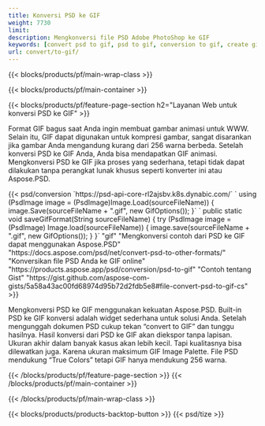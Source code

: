 ```yaml
---
title: Konversi PSD ke GIF
weight: 7730
limit: 
description: Mengkonversi file PSD Adobe PhotoShop ke GIF
keywords: [convert psd to gif, psd to gif, conversion to gif, create gif from psd, print psd as gif]
url: convert/to-gif/
---
```


{{< blocks/products/pf/main-wrap-class >}}

{{< blocks/products/pf/main-container >}}

{{< blocks/products/pf/feature-page-section h2="Layanan Web untuk konversi PSD ke GIF" >}}
<p>Format GIF bagus saat Anda ingin membuat gambar animasi untuk WWW. Selain itu, GIF dapat digunakan untuk kompresi gambar, sangat disarankan jika gambar Anda mengandung kurang dari 256 warna berbeda. Setelah konversi PSD ke GIF Anda, Anda bisa mendapatkan GIF animasi. Mengkonversi PSD ke GIF jika proses yang sederhana, tetapi tidak dapat dilakukan tanpa perangkat lunak khusus seperti konverter ini atau Aspose.PSD.</p>
{{< psd/conversion `https://psd-api-core-rl2ajsbv.k8s.dynabic.com/` 
`    using (PsdImage image = (PsdImage)Image.Load(sourceFileName))
    {
        image.Save(sourceFileName + ".gif",  new GifOptions());
    }` 
	`    public static void saveGifFormat(String sourceFileName) {
        try (PsdImage image = (PsdImage) Image.load(sourceFileName)) {
            image.save(sourceFileName + ".gif", new GifOptions());
        }
    }` 
"gif" 
"Mengkonversi contoh dari PSD ke GIF dapat menggunakan Aspose.PSD"  "https://docs.aspose.com/psd/net/convert-psd-to-other-formats/" 
"Konversikan file PSD Anda ke GIF online" "https://products.aspose.app/psd/conversion/psd-to-gif" 
"Contoh tentang Gist" "https://gist.github.com/aspose-com-gists/5a58a43ac00fd68974d95b72d2fdb5e8#file-convert-psd-to-gif-cs" >}}
<p>Mengkonversi PSD ke GIF menggunakan kekuatan Aspose.PSD. Built-in PSD ke GIF konversi adalah widget sederhana untuk solusi Anda. Setelah mengunggah dokumen PSD cukup tekan “convert to GIF” dan tunggu hasilnya. Hasil konversi dari PSD ke GIF akan diekspor tanpa lapisan. Ukuran akhir dalam banyak kasus akan lebih kecil. Tapi kualitasnya bisa dilewatkan juga. Karena ukuran maksimum GIF Image Palette. File PSD mendukung “True Colors” tetapi GIF hanya mendukung 256 warna. </p>
{{< /blocks/products/pf/feature-page-section >}}
{{< /blocks/products/pf/main-container >}}


{{< /blocks/products/pf/main-wrap-class >}}

{{< blocks/products/products-backtop-button >}}
{{< psd/tize >}}

